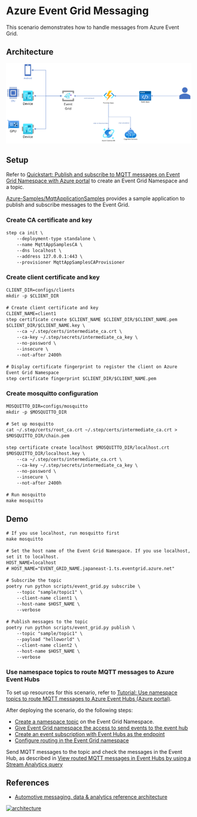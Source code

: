 # Azure Event Grid Messaging

This scenario demonstrates how to handle messages from Azure Event Grid.

## Architecture

[![architecture](../assets/2_architecture.png)](../assets/2_architecture.png)

## Setup

Refer to [Quickstart: Publish and subscribe to MQTT messages on Event Grid Namespace with Azure portal](https://learn.microsoft.com/azure/event-grid/mqtt-publish-and-subscribe-portal) to create an Event Grid Namespace and a topic.

[Azure-Samples/MqttApplicationSamples](https://github.com/Azure-Samples/MqttApplicationSamples) provides a sample application to publish and subscribe messages to the Event Grid.

### Create CA certificate and key

```shell
step ca init \
    --deployment-type standalone \
    --name MqttAppSamplesCA \
    --dns localhost \
    --address 127.0.0.1:443 \
    --provisioner MqttAppSamplesCAProvisioner
```

### Create client certificate and key

```shell
CLIENT_DIR=configs/clients
mkdir -p $CLIENT_DIR

# Create client certificate and key
CLIENT_NAME=client1
step certificate create $CLIENT_NAME $CLIENT_DIR/$CLIENT_NAME.pem $CLIENT_DIR/$CLIENT_NAME.key \
    --ca ~/.step/certs/intermediate_ca.crt \
    --ca-key ~/.step/secrets/intermediate_ca_key \
    --no-password \
    --insecure \
    --not-after 2400h

# Display certificate fingerprint to register the client on Azure Event Grid Namespace
step certificate fingerprint $CLIENT_DIR/$CLIENT_NAME.pem
```

### Create mosquitto configuration

```shell
MOSQUITTO_DIR=configs/mosquitto
mkdir -p $MOSQUITTO_DIR

# Set up mosquitto
cat ~/.step/certs/root_ca.crt ~/.step/certs/intermediate_ca.crt > $MOSQUITTO_DIR/chain.pem

step certificate create localhost $MOSQUITTO_DIR/localhost.crt $MOSQUITTO_DIR/localhost.key \
    --ca ~/.step/certs/intermediate_ca.crt \
    --ca-key ~/.step/secrets/intermediate_ca_key \
    --no-password \
    --insecure \
    --not-after 2400h

# Run mosquitto
make mosquitto
```

## Demo

```shell
# If you use localhost, run mosquitto first
make mosquitto

# Set the host name of the Event Grid Namespace. If you use localhost, set it to localhost.
HOST_NAME=localhost
# HOST_NAME="EVENT_GRID_NAME.japaneast-1.ts.eventgrid.azure.net"

# Subscribe the topic
poetry run python scripts/event_grid.py subscribe \
    --topic "sample/topic1" \
    --client-name client1 \
    --host-name $HOST_NAME \
    --verbose

# Publish messages to the topic
poetry run python scripts/event_grid.py publish \
    --topic "sample/topic1" \
    --payload "helloworld" \
    --client-name client2 \
    --host-name $HOST_NAME \
    --verbose
```

### Use namespace topics to route MQTT messages to Azure Event Hubs

To set up resources for this scenario, refer to [Tutorial: Use namespace topics to route MQTT messages to Azure Event Hubs (Azure portal)](https://learn.microsoft.com/azure/event-grid/mqtt-routing-to-event-hubs-portal-namespace-topics).

After deploying the scenario, do the following steps:

- [Create a namespace topic](https://learn.microsoft.com/azure/event-grid/mqtt-routing-to-event-hubs-portal-namespace-topics#create-a-namespace-topic) on the Event Grid Namespace.
- [Give Event Grid namespace the access to send events to the event hub](https://learn.microsoft.com/azure/event-grid/mqtt-routing-to-event-hubs-portal-namespace-topics#give-event-grid-namespace-the-access-to-send-events-to-the-event-hub)
- [Create an event subscription with Event Hubs as the endpoint](https://learn.microsoft.com/azure/event-grid/mqtt-routing-to-event-hubs-portal-namespace-topics#create-an-event-subscription-with-event-hubs-as-the-endpoint)
- [Configure routing in the Event Grid namespace](https://learn.microsoft.com/azure/event-grid/mqtt-routing-to-event-hubs-portal-namespace-topics#create-an-event-subscription-with-event-hubs-as-the-endpoint)

Send MQTT messages to the topic and check the messages in the Event Hub, as described in [View routed MQTT messages in Event Hubs by using a Stream Analytics query](https://learn.microsoft.com/azure/event-grid/mqtt-routing-to-event-hubs-portal-namespace-topics#view-routed-mqtt-messages-in-event-hubs-by-using-a-stream-analytics-query)

## References

- [Automotive messaging, data & analytics reference architecture](https://learn.microsoft.com/azure/event-grid/mqtt-automotive-connectivity-and-data-solution)

[![architecture](https://learn.microsoft.com/azure/event-grid/media/mqtt-automotive-connectivity-and-data-solution/messaging-dataflow.png)](https://learn.microsoft.com/azure/event-grid/media/mqtt-automotive-connectivity-and-data-solution/messaging-dataflow.png)
